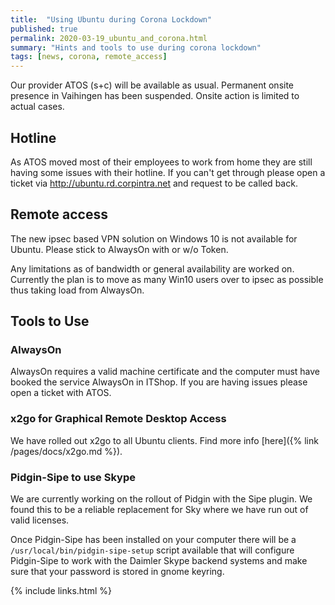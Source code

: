 ```yaml
---
title:  "Using Ubuntu during Corona Lockdown"
published: true
permalink: 2020-03-19_ubuntu_and_corona.html
summary: "Hints and tools to use during corona lockdown"
tags: [news, corona, remote_access]
---
```


Our provider ATOS (s+c) will be available as usual. Permanent onsite presence in Vaihingen has been suspended. Onsite action is limited to actual cases.

## Hotline
As ATOS moved most of their employees to work from home they are still having some issues with their hotline. If you can't get through please open a ticket via <http://ubuntu.rd.corpintra.net> and request to be called back.

## Remote access
The new ipsec based VPN solution on Windows 10 is not available for Ubuntu. Please stick to AlwaysOn with or w/o Token.

Any limitations as of bandwidth or general availability are worked on. Currently the plan is to move as many Win10 users over to ipsec as possible thus taking load from AlwaysOn.

## Tools to Use

### AlwaysOn
AlwaysOn requires a valid machine certificate and the computer must have booked the service AlwaysOn in ITShop. If you are having issues please open a ticket with ATOS.

### x2go for Graphical Remote Desktop Access
We have rolled out x2go to all Ubuntu clients. Find more info [here]({% link /pages/docs/x2go.md %}).

### Pidgin-Sipe to use Skype
We are currently working on the rollout of Pidgin with the Sipe plugin. We found this to be a reliable replacement for Sky where we have run out of valid licenses.

Once Pidgin-Sipe has been installed on your computer there will be a `/usr/local/bin/pidgin-sipe-setup` script available that will configure Pidgin-Sipe to work with the Daimler Skype backend systems and make sure that your password is stored in gnome keyring.


{% include links.html %}
